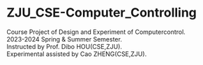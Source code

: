 # ZJU_CSE-Computer_Controlling
Course Project of Design and Experiment of Computercontrol.  
2023-2024 Spring & Summer Semester.  
Instructed by Prof. Dibo HOU(CSE,ZJU).  
Experimental assisted by Cao ZHENG(CSE,ZJU).
